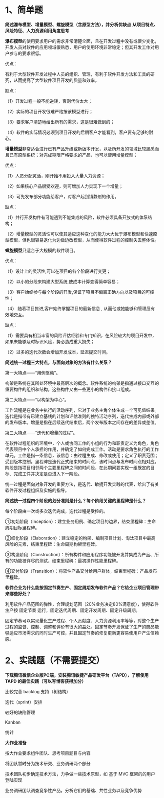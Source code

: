 # 1、简单题

**简述瀑布模型、增量模型、螺旋模型（含原型方法），并分析优缺点**
**从项目特点、风险特征、人力资源利用角度思考**

**瀑布模型**的使用要求用户的需求非常清楚全面，且在开发过程中没有或很少变化，开发人员对软件的应用领域很熟悉，用户的使用环境非常稳定；但其开发工作对用户参与的要求很低。

优点：
    
有利于大型软件开发过程中人员的组织、管理，有利于软件开发方法和工具的研究，从而提高了大型软件项目开发的质量和效率。

缺点：

（1）开发过程一般不能逆转，否则代价太大；

（2）实际的项目开发很难严格按该模型进行；

（3）要求客户清楚地给出所有的需求，这是很难做到的；

（4）软件的实际情况必须到项目开发的后期客户才能看到，客户要有足够的耐心。 

**增量模型**非常适合进行已有产品升级或新版本开发，以及所开发的领域比较熟悉而且已有原型系统；对完成期限严格要求的产品，也可以使用增量模型；

优点：

（1）人员分配灵活，刚开始不用投入大量人力资源；

（2）如果核心产品很受欢迎，则可增加人力实现下一个增量；

（3）可先发布部分功能给客户，对客户起到镇静剂的作用。

缺点：

（1）并行开发构件有可能遇到不能集成的风险，软件必须具备开放式的体系结构；

（2）增量模型的灵活性可以使其适应这种变化的能力大大优于瀑布模型和快速原型模型，但也很容易退化为边做边改模型，从而使得软件过程的控制失去整体性。

**螺旋模型**只适合于大规模的软件项目。

优点：

（1）设计上的灵活性,可以在项目的各个阶段进行变更；

（2）以小的分段来构建大型系统,使成本计算变得简单容易；

（3）客户始终参与每个阶段的开发,保证了项目不偏离正确方向以及项目的可控性；

（4） 随着项目推进,客户始终掌握项目的最新信息 , 从而他或她能够和管理层有效地交互。 

缺点：

（1）需要具有相当丰富的风险评估经验和专门知识，在风险较大的项目开发中，如果未能够及时标识风险，势必造成重大损失；

（2）过多的迭代次数会增加开发成本，延迟提交时间。
  
**简述统一过程三大特点，与面向对象的方法有什么关系？**

第一大特点——“用例驱动”。

构架是系统在其所处环境中最高层次的概念。软件系统的构架是指通过接口交互的重要构件的组织和结构，这些构件又由一些更小的构件和接口组成。

第二大特点——“以构架为中心”。

工作流程是在业务中执行的活动序列，它对于业务主角个体生成一个可见值结果。迭代是指带有已建立基线的计划和评估准则的独特活动序列，迭代生成内部或外部的发布版本。增量是指在后续迭代结束后，两个发布版本之间存在的差异或差值。

第三大特点——“迭代和增量的过程”。

在软件过程组织的环境中，个人或协同工作的小组的行为和职责定义为角色，角色代表项目中个人承担的作用，并确定了如何完成工作。活动是要求角色执行的工作单元。工件是指一条信息，该信息：由过程生成、修改或使用；定义了职责范围；受到版本控制。里程碑是迭代正式结束的时间点，该时间点与发布时间点相对应。阶段是指项目相邻两个主要里程碑之间的时间段，在此期间要实现一组既定的目标、完成工件并决定是否进入下一阶段。

统一过程是面向对象开发的重要方法，是迭代、敏捷开发实践的代表，给出了有关软件开发过程组织及实施的指导。

**简述统一过程四个阶段的划分准则是什么？每个阶段关键的里程碑是什么？**

每个阶段由一次或多次迭代完成，迭代过程是受控的。

①初始阶段（Inception）：建立业务用例、确定项目的边界，结束里程碑：生命周期目标里程碑。

②细化阶段（Elaboration）：建立稳定的构架、编制项目计划、淘汰项目中最高风险的元素，结束里程碑：生命周期构架里程碑。

③构造阶段（Construction）：所有构件和应用程序功能被开发并集成为产品、所有的功能被详尽的测试，结束里程碑：最初操作性能里程碑。

④交付阶段（Transition）：将软件产品交付给用户群体，结束里程碑：产品发布里程碑。

**软件企业为什么能按固定节奏生产、固定周期发布软件产品？它给企业项目管理带来哪些好处？**

利用软件产品范围的弹性，合理规划范围（20%业务决定80%满意度），使得软件生产按 固定节奏 运行，固定迭代周期、固定开发周期、固定升级周期。

固定节奏可以实现量化生产过程、个人贡献度、人力资源利用率等等，对整个生产过程的监督、控制、调整和评价有很大的益处。固定节奏开发保证了生产的商品能够适应市场需求的同时生产可控，并且固定节奏的修复更新更容易使用户产生信赖感。

# 2、实践题（不需要提交）


**下载腾讯微信企业版PC端，安装腾讯敏捷产品研发平台（TAPD），了解使用 TAPD 的最佳实践（可以写博客获得加分）**

  比较完善 backlog 支持（树结构）

  迭代（sprint）安排

  较好的缺陷管理

  Kanban

  统计
  
  
    
    
**大作业准备**

  按大作业要求组件团队、思考项目题目与内容

  将团队暂时分为技术研究、业务调研两个部分

   技术团队初步确定技术方法，力争做一些技术原型，如 基于 MVC 框架的的用户登陆实现

   业务调研团队调查竞争性产品，分析它们的基础、共性业务以及竞争优势
